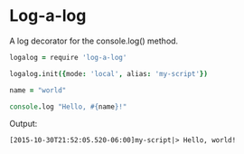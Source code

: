 
Log-a-log
===========

A log decorator for the console.log() method.

```coffeescript
logalog = require 'log-a-log'

logalog.init({mode: 'local', alias: 'my-script'})

name = "world"

console.log "Hello, #{name}!"
```

Output:
```
[2015-10-30T21:52:05.520-06:00]my-script|> Hello, world!
```

